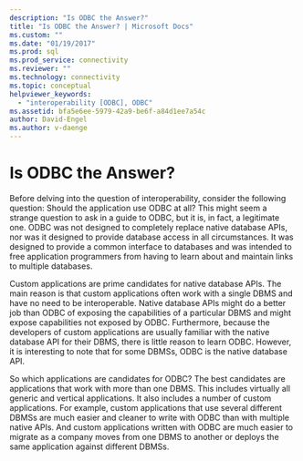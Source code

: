 ```yaml
---
description: "Is ODBC the Answer?"
title: "Is ODBC the Answer? | Microsoft Docs"
ms.custom: ""
ms.date: "01/19/2017"
ms.prod: sql
ms.prod_service: connectivity
ms.reviewer: ""
ms.technology: connectivity
ms.topic: conceptual
helpviewer_keywords: 
  - "interoperability [ODBC], ODBC"
ms.assetid: bfa5e6ee-5979-42a9-be6f-a84d1ee7a54c
author: David-Engel
ms.author: v-daenge
---
```

# Is ODBC the Answer?
Before delving into the question of interoperability, consider the following question: Should the application use ODBC at all? This might seem a strange question to ask in a guide to ODBC, but it is, in fact, a legitimate one. ODBC was not designed to completely replace native database APIs, nor was it designed to provide database access in all circumstances. It was designed to provide a common interface to databases and was intended to free application programmers from having to learn about and maintain links to multiple databases.  
  
 Custom applications are prime candidates for native database APIs. The main reason is that custom applications often work with a single DBMS and have no need to be interoperable. Native database APIs might do a better job than ODBC of exposing the capabilities of a particular DBMS and might expose capabilities not exposed by ODBC. Furthermore, because the developers of custom applications are usually familiar with the native database API for their DBMS, there is little reason to learn ODBC. However, it is interesting to note that for some DBMSs, ODBC is the native database API.  
  
 So which applications are candidates for ODBC? The best candidates are applications that work with more than one DBMS. This includes virtually all generic and vertical applications. It also includes a number of custom applications. For example, custom applications that use several different DBMSs are much easier and cleaner to write with ODBC than with multiple native APIs. And custom applications written with ODBC are much easier to migrate as a company moves from one DBMS to another or deploys the same application against different DBMSs.
